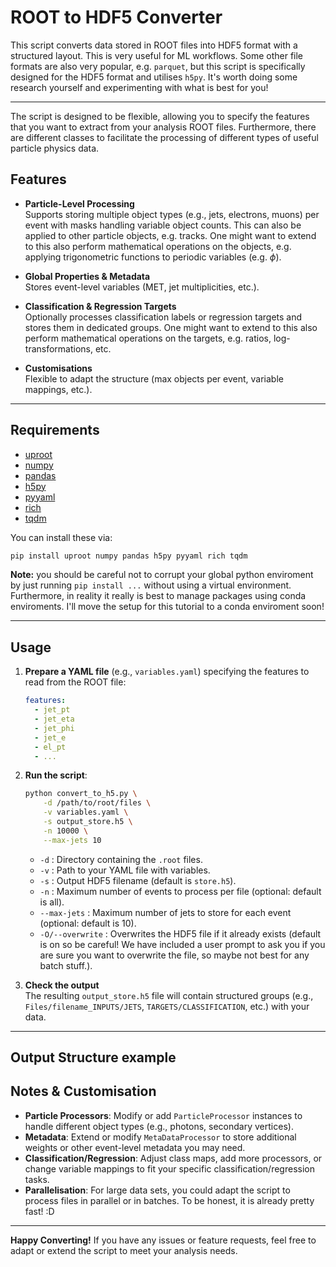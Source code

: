 # ROOT to HDF5 Converter
This script converts data stored in ROOT files into HDF5 format with a structured layout. This is very useful for ML workflows. Some other file formats are also very popular, e.g. `parquet`, but this script is specifically designed for the HDF5 format and utilises `h5py`. It's worth doing some research yourself and experimenting with what is best for you!

---
The script is designed to be flexible, allowing you to specify the features that you want to extract from your analysis ROOT files. Furthermore, there are different classes to facilitate the processing of different types of useful particle physics data.

## Features

- **Particle-Level Processing**  
  Supports storing multiple object types (e.g., jets, electrons, muons) per event with masks handling variable object counts. This can also be applied to other particle objects, e.g. tracks. One might want to extend to this also perform mathematical operations on the objects, e.g. applying trigonometric functions to periodic variables (e.g. $\phi$).
  
- **Global Properties & Metadata**  
  Stores event-level variables (MET, jet multiplicities, etc.).
  
- **Classification & Regression Targets**  
  Optionally processes classification labels or regression targets and stores them in dedicated groups. One might want to extend to this also perform mathematical operations on the targets, e.g. ratios, log-transformations, etc.

- **Customisations**  
  Flexible to adapt the structure (max objects per event, variable mappings, etc.).

---

## Requirements  
- [uproot](https://github.com/scikit-hep/uproot4)  
- [numpy](https://numpy.org)  
- [pandas](https://pandas.pydata.org/)  
- [h5py](https://www.h5py.org/)  
- [pyyaml](https://pyyaml.org/)  
- [rich](https://github.com/Textualize/rich)  
- [tqdm](https://github.com/tqdm/tqdm)  

You can install these via:
```bash
pip install uproot numpy pandas h5py pyyaml rich tqdm
```
**Note:** you should be careful not to corrupt your global python enviroment by just running `pip install ...` without using a virtual environment. Furthermore, in reality it really is best to manage packages using conda enviroments. I'll move the setup for this tutorial to a conda enviroment soon!

---

## Usage

1. **Prepare a YAML file** (e.g., `variables.yaml`) specifying the features to read from the ROOT file:
   ```yaml
   features:
     - jet_pt
     - jet_eta
     - jet_phi
     - jet_e
     - el_pt
     - ...
   ```

2. **Run the script**:
   ```bash
   python convert_to_h5.py \
       -d /path/to/root/files \
       -v variables.yaml \
       -s output_store.h5 \
       -n 10000 \
       --max-jets 10
   ```
   - `-d`  : Directory containing the `.root` files.  
   - `-v`  : Path to your YAML file with variables.  
   - `-s`  : Output HDF5 filename (default is `store.h5`).  
   - `-n`  : Maximum number of events to process per file (optional: default is all).  
   - `--max-jets` : Maximum number of jets to store for each event (optional: default is 10).  
   - `-O/--overwrite` : Overwrites the HDF5 file if it already exists (default is on so be careful! We have included a user prompt to ask you if you are sure you want to overwrite the file, so maybe not best for any batch stuff.).

3. **Check the output**  
   The resulting `output_store.h5` file will contain structured groups (e.g., `Files/filename_INPUTS/JETS`, `TARGETS/CLASSIFICATION`, etc.) with your data.

---
## Output Structure example

## Notes & Customisation

- **Particle Processors**: Modify or add `ParticleProcessor` instances to handle different object types (e.g., photons, secondary vertices).  
- **Metadata**: Extend or modify `MetaDataProcessor` to store additional weights or other event-level metadata you may need.  
- **Classification/Regression**: Adjust class maps, add more processors, or change variable mappings to fit your specific classification/regression tasks.
- **Parallelisation**: For large data sets, you could adapt the script to process files in parallel or in batches. To be honest, it is already pretty fast! :D

---

**Happy Converting!** If you have any issues or feature requests, feel free to adapt or extend the script to meet your analysis needs.